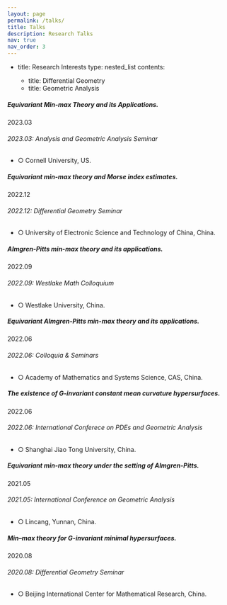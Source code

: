 ```yaml
---
layout: page
permalink: /talks/
title: Talks
description: Research Talks
nav: true 
nav_order: 3
---
```


- title: Research Interests
  type: nested_list
  contents:
    - title: Differential Geometry
    - title: Geometric Analysis

  <!-- Content -->
  <div class="content">

    
<div class="card mt-3">
  <div class="p-3">
    <div class="row">
      <div class="col-sm-10">
        <h5 class="font-weight-bold">Equivariant Min-max Theory and its Applications.</h5>
      </div>
      <div class="col-sm-2 text-left text-sm-right">
        <span class="badge font-weight-bold light-blue darken-1 text-uppercase align-middle">
            2023.03
        </span>
      </div>
    </div>
    <h6 class="font-italic mt-2 mt-sm-0">2023.03: Analysis and Geometric Analysis Seminar</h6>
    <ul class="card-text font-weight-light list-group list-group-flush">
      <li class="list-group-item">○ Cornell University, US.</li>
    </ul>
  </div>
</div>
  
  
<div class="card mt-3">
  <div class="p-3">
    <div class="row">
      <div class="col-sm-10">
        <h5 class="font-weight-bold">Equivariant min-max theory and Morse index estimates.</h5>
      </div>
      <div class="col-sm-2 text-left text-sm-right">
        <span class="badge font-weight-bold light-blue darken-1 text-uppercase align-middle" href="" target="_blank">
            2022.12
        </span>
      </div>
    </div>
    <h6 class="font-italic mt-2 mt-sm-0">2022.12: Differential Geometry Seminar</h6>
    <ul class="card-text font-weight-light list-group list-group-flush">
      <li class="list-group-item">○ University of Electronic Science and Technology of China, China.</li>
    </ul>
  </div>
</div>


<div class="card mt-3">
  <div class="p-3">
    <div class="row">
      <div class="col-sm-10">
        <h5 class="font-weight-bold">Almgren-Pitts min-max theory and its applications.</h5>
      </div>
      <div class="col-sm-2 text-left text-sm-right">
        <span class="badge font-weight-bold light-blue darken-1 text-uppercase align-middle">
            2022.09
        </span>
      </div>
    </div>
    <h6 class="font-italic mt-2 mt-sm-0">2022.09: Westlake Math Colloquium</h6>
    <ul class="card-text font-weight-light list-group list-group-flush">
      <li class="list-group-item">○ Westlake University, China.</li>
    </ul>
  </div>
</div>

<div class="card mt-3">
  <div class="p-3">
    <div class="row">
      <div class="col-sm-10">
        <h5 class="font-weight-bold">Equivariant Almgren-Pitts min-max theory and its applications.</h5>
      </div>
      <div class="col-sm-2 text-left text-sm-right">
        <span class="badge font-weight-bold light-blue darken-1 text-uppercase align-middle">
            2022.06
        </span>
      </div>
    </div>
    <h6 class="font-italic mt-2 mt-sm-0">2022.06: Colloquia & Seminars</h6>
    <ul class="card-text font-weight-light list-group list-group-flush">
      <li class="list-group-item">○ Academy of Mathematics and Systems Science, CAS, China.</li>
    </ul>
  </div>
</div>
  
<div class="card mt-3">
  <div class="p-3">
    <div class="row">
      <div class="col-sm-10">
        <h5 class="font-weight-bold">The existence of G-invariant constant mean curvature hypersurfaces.</h5>
      </div>
      <div class="col-sm-2 text-left text-sm-right">
        <span class="badge font-weight-bold light-blue darken-1 text-uppercase align-middle">
            2022.06
        </span>
      </div>
    </div>
    <h6 class="font-italic mt-2 mt-sm-0">2022.06: International Conferece on PDEs and Geometric Analysis</h6>
    <ul class="card-text font-weight-light list-group list-group-flush">
      <li class="list-group-item">○ Shanghai Jiao Tong University, China.</li>
    </ul>
  </div>
</div>
  
<div class="card mt-3">
  <div class="p-3">
    <div class="row">
      <div class="col-sm-10">
        <h5 class="font-weight-bold">Equivariant min-max theory under the setting of Almgren-Pitts.</h5>
      </div>
      <div class="col-sm-2 text-left text-sm-right">
        <span class="badge font-weight-bold light-blue darken-1 text-uppercase align-middle">
            2021.05
        </span>
      </div>
    </div>
    <h6 class="font-italic mt-2 mt-sm-0">2021.05: International Conference on Geometric Analysis</h6>
    <ul class="card-text font-weight-light list-group list-group-flush">
      <li class="list-group-item">○ Lincang, Yunnan, China.</li>
    </ul>
  </div>
</div>
  
<div class="card mt-3">
  <div class="p-3">
    <div class="row">
      <div class="col-sm-10">
        <h5 class="font-weight-bold">Min–max theory for G-invariant minimal hypersurfaces.</h5>
      </div>
      <div class="col-sm-2 text-left text-sm-right">
        <span class="badge font-weight-bold light-blue darken-1 text-uppercase align-middle">
            2020.08
        </span>
      </div>
    </div>
    <h6 class="font-italic mt-2 mt-sm-0">2020.08: Differential Geometry Seminar</h6>
    <ul class="card-text font-weight-light list-group list-group-flush">
      <li class="list-group-item">○ Beijing International Center for Mathematical Research, China.</li>
    </ul>
  </div>
</div>
